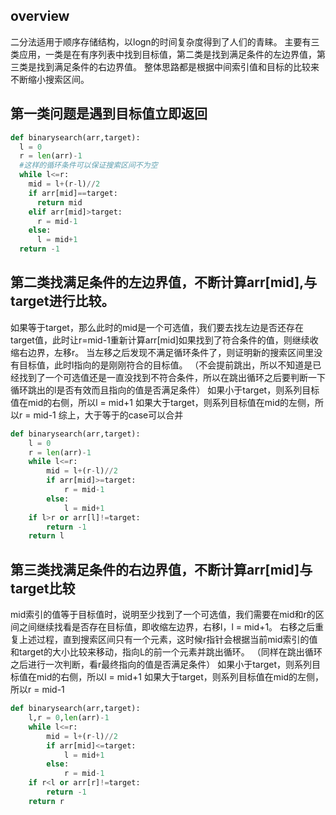 ## overview
二分法适用于顺序存储结构，以logn的时间复杂度得到了人们的青睐。
主要有三类应用，一类是在有序列表中找到目标值，第二类是找到满足条件的左边界值，第三类是找到满足条件的右边界值。
整体思路都是根据中间索引值和目标的比较来不断缩小搜索区间。
## 第一类问题是遇到目标值立即返回
```python
def binarysearch(arr,target):
  l = 0
  r = len(arr)-1
  #这样的循环条件可以保证搜索区间不为空
  while l<=r:
    mid = l+(r-l)//2
    if arr[mid]==target:
      return mid
    elif arr[mid]>target:
      r = mid-1
    else:
      l = mid+1
  return -1
```  
  
## 第二类找满足条件的左边界值，不断计算arr[mid],与target进行比较。
如果等于target，那么此时的mid是一个可选值，我们要去找左边是否还存在target值，此时让r=mid-1重新计算arr[mid]如果找到了符合条件的值，则继续收缩右边界，左移r。
当左移之后发现不满足循环条件了，则证明新的搜索区间里没有目标值，此时l指向的是刚刚符合的目标值。
（不会提前跳出，所以不知道是已经找到了一个可选值还是一直没找到不符合条件，所以在跳出循环之后要判断一下循环跳出的l是否有效而且指向的值是否满足条件）
如果小于target，则系列目标值在mid的右侧，所以l = mid+1
如果大于target，则系列目标值在mid的左侧，所以r = mid-1
综上，大于等于的case可以合并
```python
def binarysearch(arr,target):
    l = 0
    r = len(arr)-1
    while l<=r:
        mid = l+(r-l)//2
        if arr[mid]>=target:
            r = mid-1
        else:
            l = mid+1
    if l>r or arr[l]!=target:
        return -1
    return l
```

## 第三类找满足条件的右边界值，不断计算arr[mid]与target比较
mid索引的值等于目标值时，说明至少找到了一个可选值，我们需要在mid和r的区间之间继续找看是否存在目标值，即收缩左边界，右移l，l = mid+1。
右移之后重复上述过程，直到搜索区间只有一个元素，这时候r指针会根据当前mid索引的值和target的大小比较来移动，指向L的前一个元素并跳出循环。
（同样在跳出循环之后进行一次判断，看r最终指向的值是否满足条件）
如果小于target，则系列目标值在mid的右侧，所以l = mid+1
如果大于target，则系列目标值在mid的左侧，所以r = mid-1
```python
def binarysearch(arr,target):
    l,r = 0,len(arr)-1
    while l<=r:
        mid = l+(r-l)//2
        if arr[mid]<=target:
            l = mid+1
        else:
            r = mid-1
    if r<l or arr[r]!=target:
        return -1
    return r
```
